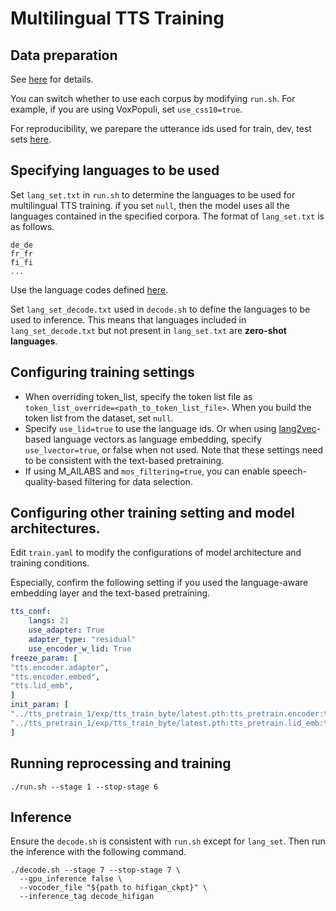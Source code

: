 # Multilingual TTS Training

## Data preparation
See [here](https://github.com/Takaaki-Saeki/zm-text-tts/blob/master/README.md) for details.

You can switch whether to use each corpus by modifying `run.sh`.
For example, if you are using VoxPopuli, set `use_css10=true`.

For reproducibility, we parepare the utterance ids used for train, dev, test sets [here](https://github.com/Takaaki-Saeki/zm-text-tts/tree/master/egs2/masmultts/uttids_paper).

## Specifying languages to be used
Set `lang_set.txt` in `run.sh` to determine the languages to be used for multilingual TTS training.
if you set `null`, then the model uses all the languages contained in the specified corpora.
The format of `lang_set.txt` is as follows.
```
de_de
fr_fr
fi_fi
...
```
Use the language codes defined [here](https://github.com/Takaaki-Saeki/zm-text-tts/blob/master/lang_table.md).

Set `lang_set_decode.txt` used in `decode.sh` to define the languages to be used to inference.
This means that languages included in `lang_set_decode.txt` but not present in `lang_set.txt` are **zero-shot languages**.

## Configuring training settings
- When overriding token_list, specify the token list file as `token_list_override=<path_to_token_list_file>`. When you build the token list from the dataset, set `null`.
- Specify `use_lid=true` to use the language ids. Or when using [lang2vec](https://github.com/antonisa/lang2vec)-based language vectors as language embedding, specify `use_lvector=true`, or false when not used. Note that these settings need to be consistent with the text-based pretraining.
- If using M_AILABS and `mos_filtering=true`, you can enable speech-quality-based filtering for data selection.

## Configuring other training setting and model architectures.
Edit `train.yaml` to modify the configurations of model architecture and training conditions.

Especially, confirm the following setting if you used the language-aware embedding layer and the text-based pretraining.
```yaml
tts_conf:
    langs: 21
    use_adapter: True
    adapter_type: "residual"
    use_encoder_w_lid: True
freeze_param: [
"tts.encoder.adapter",
"tts.encoder.embed",
"tts.lid_emb",
]
init_param: [
"../tts_pretrain_1/exp/tts_train_byte/latest.pth:tts_pretrain.encoder:tts.encoder",
"../tts_pretrain_1/exp/tts_train_byte/latest.pth:tts_pretrain.lid_emb:tts.lid_emb",
]
```

## Running reprocessing and training

```
./run.sh --stage 1 --stop-stage 6
```

## Inference
Ensure the `decode.sh` is consistent with `run.sh` except for `lang_set`.
Then run the inference with the following command.
```
./decode.sh --stage 7 --stop-stage 7 \
  --gpu_inference false \
  --vocoder_file "${path to hifigan_ckpt}" \
  --inference_tag decode_hifigan
```